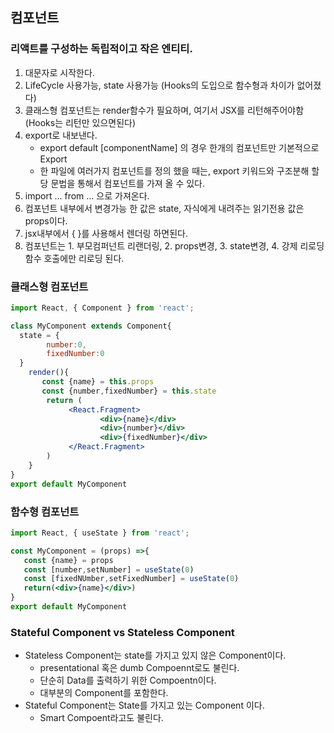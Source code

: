 ## 컴포넌트
### 리액트를 구성하는 독립적이고 작은 엔티티.

1. 대문자로 시작한다.
2. LifeCycle 사용가능, state 사용가능 (Hooks의 도입으로 함수형과 차이가 없어졌다)
3. 클래스형 컴포넌트는 render함수가 필요하며, 여기서 JSX를 리턴해주어야함(Hooks는 리턴만 있으면된다)
4. export로 내보낸다. 
    - export default [componentName] 의 경우 한개의 컴포넌트만 기본적으로 Export
    - 한 파일에 여러가지 컴포넌트를 정의 했을 때는, export 키워드와 구조분해 할당 문법을 통해서 컴포넌트를 가져 올 수 있다.
5. import ... from ... 으로 가져온다.
6. 컴포넌트 내부에서 변경가능 한 값은 state, 자식에게 내려주는 읽기전용 값은 props이다.
7. jsx내부에서 { }를 사용해서 렌더링 하면된다.
8. 컴포넌트는 1. 부모컴퍼넌트 리랜더링, 2. props변경, 3. state변경, 4. 강제 리로딩 함수 호출에만 리로딩 된다.
### 클래스형 컴포넌트
```jsx
import React, { Component } from 'react';

class MyComponent extends Component{
  state = {
        number:0,
        fixedNumber:0
  }
	render(){
       const {name} = this.props
       const {number,fixedNumber} = this.state
     	return (
             <React.Fragment>
            	    <div>{name}</div>
                    <div>{number}</div>
                    <div>{fixedNumber}</div>
             </React.Fragment>
        )
    }
}
export default MyComponent
```

### 함수형 컴포넌트
```jsx
import React, { useState } from 'react';

const MyComponent = (props) =>{
   const {name} = props
   const [number,setNumber] = useState(0)
   const [fixedNUmber,setFixedNumber] = useState(0)
   return(<div>{name}</div>)
}
export default MyComponent
```

### Stateful Component vs Stateless Component 
- Stateless Component는 state를 가지고 있지 않은 Component이다.
  - presentational 혹은 dumb Compoennt로도 불린다.
  - 단순히 Data를 출력하기 위한 Compoentn이다.
  - 대부분의 Component를 포함한다.
- Stateful Component는 State를 가지고 있는 Component 이다.
  - Smart Compoent라고도 불린다.
